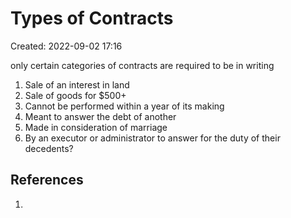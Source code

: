 # Types of Contracts
Created: 2022-09-02 17:16

only certain categories of contracts are required to be in writing 

1. Sale of an interest in land
2. Sale of goods for $500+
3. Cannot be performed within a year of its making
4. Meant to answer the debt of another
5. Made in consideration of marriage 
6. By an executor or administrator to answer for the duty of their decedents? 


## References

1. 
